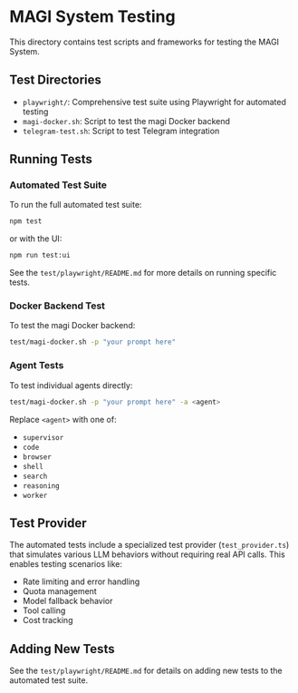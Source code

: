 # MAGI System Testing

This directory contains test scripts and frameworks for testing the MAGI System.

## Test Directories

- `playwright/`: Comprehensive test suite using Playwright for automated testing
- `magi-docker.sh`: Script to test the magi Docker backend
- `telegram-test.sh`: Script to test Telegram integration

## Running Tests

### Automated Test Suite

To run the full automated test suite:

```bash
npm test
```

or with the UI:

```bash
npm run test:ui
```

See the `test/playwright/README.md` for more details on running specific tests.

### Docker Backend Test

To test the magi Docker backend:

```bash
test/magi-docker.sh -p "your prompt here"
```

### Agent Tests

To test individual agents directly:

```bash
test/magi-docker.sh -p "your prompt here" -a <agent>
```

Replace `<agent>` with one of:

- `supervisor`
- `code`
- `browser`
- `shell`
- `search`
- `reasoning`
- `worker`

## Test Provider

The automated tests include a specialized test provider (`test_provider.ts`) that simulates various LLM behaviors without requiring real API calls. This enables testing scenarios like:

- Rate limiting and error handling
- Quota management
- Model fallback behavior
- Tool calling
- Cost tracking

## Adding New Tests

See the `test/playwright/README.md` for details on adding new tests to the automated test suite.
